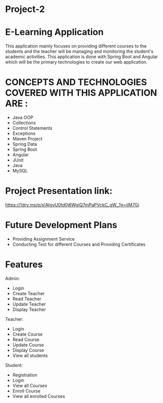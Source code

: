 # Project-2

# E-Learning Application

This application mainly focuses on providing different courses to the students and the teacher will be managing and monitoring the student's academic activities. This application is done with Spring Boot and Angular which will be the primary technologies to create our web application.

# CONCEPTS AND TECHNOLOGIES COVERED WITH THIS APPLICATION ARE :

* Java OOP
* Collections
* Control Statements
* Exceptions
* Maven Project
* Spring Data
* Spring Boot
* Angular
* JUnit
* Java 
* MySQL

# Project Presentation link:
https://1drv.ms/p/s!AtgvU0td0j6WgiQ7mPaPVckC_gW_?e=iiM7Gi

# Future Development Plans

* Providing Assignment Service
* Conducting Test for different Courses and Providing Certificates

# Features
Admin:
* Login
* Create Teacher
* Read Teacher
* Update Teacher
* Display Teacher

Teacher:
* Login
* Create Course 
* Read Course 
* Update Course 
* Display Course
* View all students

Student:
* Registration 
* Login
* View all Courses
* Enroll Course
* View all enrolled Courses

